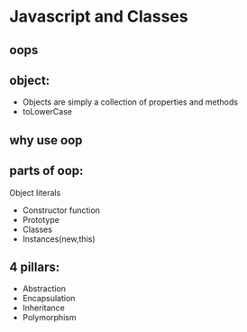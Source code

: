# Javascript and Classes

## oops

## object:
- Objects are simply a collection of properties and methods
- toLowerCase

## why use oop

## parts of oop:
Object literals

- Constructor function
- Prototype
- Classes
- Instances(new,this)


## 4 pillars:
- Abstraction
- Encapsulation
- Inheritance
- Polymorphism